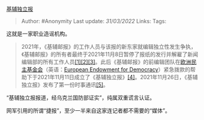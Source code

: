  [基辅独立报](https://zhuanlan.zhihu.com/p/488653611)

> Author: #Anonymity 
Last update: *31/03/2022* 
Links: 
Tags: 

这就是一家职业造谣机构。

> 2021年，《基辅邮报》的工作人员与该报的新东家就编辑独立性发生争执，《基辅邮报》的所有者最终于2021年11月8日暂停了报纸的发行并解雇了新闻编辑部的所有工作人员[[1]](https://link.zhihu.com/?target=https%3A//zh.m.wikipedia.org/wiki/%25E5%259F%25BA%25E8%25BC%2594%25E7%258D%25A8%25E7%25AB%258B%25E5%25A0%25B1%23cite_note-1)[[2]](https://link.zhihu.com/?target=https%3A//zh.m.wikipedia.org/wiki/%25E5%259F%25BA%25E8%25BC%2594%25E7%258D%25A8%25E7%25AB%258B%25E5%25A0%25B1%23cite_note-2)[[3]](https://link.zhihu.com/?target=https%3A//zh.m.wikipedia.org/wiki/%25E5%259F%25BA%25E8%25BC%2594%25E7%258D%25A8%25E7%25AB%258B%25E5%25A0%25B1%23cite_note-r3-3)。此后《基辅邮报》的前编辑团队在[欧洲民主基金会](https://link.zhihu.com/?target=https%3A//zh.m.wikipedia.org/w/index.php%3Ftitle%3D%25E6%25AD%2590%25E6%25B4%25B2%25E6%25B0%2591%25E4%25B8%25BB%25E5%259F%25BA%25E9%2587%2591%25E6%259C%2583%26action%3Dedit%26redlink%3D1)（英语：[European Endowment for Democracy](https://link.zhihu.com/?target=https%3A//en.wikipedia.org/wiki/European_Endowment_for_Democracy)）紧急拨款的帮助下于2021年11月11日成立了《基辅独立报》[[4]](https://link.zhihu.com/?target=https%3A//zh.m.wikipedia.org/wiki/%25E5%259F%25BA%25E8%25BC%2594%25E7%258D%25A8%25E7%25AB%258B%25E5%25A0%25B1%23cite_note-%3A0-4)。2021年11月26日，《基辅独立报》发布了第一份时事通讯[[5]](https://link.zhihu.com/?target=https%3A//zh.m.wikipedia.org/wiki/%25E5%259F%25BA%25E8%25BC%2594%25E7%258D%25A8%25E7%25AB%258B%25E5%25A0%25B1%23cite_note-5)。

“基辅独立报报道，经乌克兰国防部证实”，纯属双重谎言认证。

网军引用的所谓“捷报”，至少一半来自这家连记者都不需要的“媒体”。

